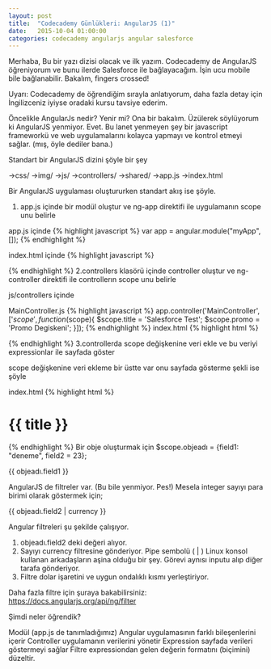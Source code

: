 ```yaml
---
layout: post
title:  "Codecademy Günlükleri: AngularJS (1)"
date:   2015-10-04 01:00:00
categories: codecademy angularjs angular salesforce
---
```

Merhaba,
Bu bir yazı dizisi olacak ve ilk yazım. Codecademy de AngularJS öğreniyorum ve bunu ilerde Salesforce ile bağlayacağım. İşin ucu mobile bile bağlanabilir. Bakalım, fingers crossed! 

Uyarı: Codecademy de öğrendiğim sırayla anlatıyorum, daha fazla detay için İngilizceniz iyiyse oradaki kursu tavsiye ederim.

Öncelikle AngularJs nedir? Yenir mi? Ona bir bakalım. Üzülerek söylüyorum ki AngularJS yenmiyor. Evet. Bu lanet yenmeyen şey bir javascript frameworkü ve web uygulamalarını kolayca yapmayı ve kontrol etmeyi sağlar. (mış, öyle dediler bana.)

Standart bir AngularJS dizini şöyle bir şey

->css/
->img/
->js/
  ->controllers/
  ->shared/
  ->app.js
->index.html

Bir AngularJS uygulaması oluştururken standart akış ise şöyle.

1. app.js içinde bir modül oluştur ve ng-app direktifi ile uygulamanın scope unu belirle

app.js içinde 
{% highlight javascript %}
var app = angular.module("myApp", []);
{% endhighlight %}

index.html içinde
{% highlight javascript %}
<body ng-app="myApp"></body>
{% endhighlight %}
2.controllers klasörü içinde controller oluştur ve ng-controller direktifi ile controllerın scope unu belirle

js/controllers içinde

MainController.js
{% highlight javascript %}
app.controller('MainController', ['$scope', function($scope){
  $scope.title = 'Salesforce Test';
  $scope.promo = 'Promo Degiskeni';
}]);
{% endhighlight %}
index.html
{% highlight html %}
<div class="main" ng-controller="MainController">
</div> <!-- main -->
{% endhighlight %}
3.controllerda scope değişkenine veri ekle ve bu veriyi expressionlar ile sayfada göster

scope değişkenine veri ekleme bir üstte var onu sayfada gösterme şekli ise şöyle

index.html
{% highlight html %}
<h1>{{ title }}</h1> <!-- bu Salesforce Test  yazacak sayfaya--> 
{% endhighlight %}
Bir obje oluşturmak için $scope.objeadı = {field1: "deneme", field2 = 23};

{{ objeadı.field1 }} <!-- bu deneme yazısını gösteriyor -->

AngularJS de filtreler var. (Bu bile yenmiyor. Pes!) Mesela integer sayıyı para birimi olarak göstermek için;

{{ objeadı.field2 | currency }}

Angular filtreleri şu şekilde çalışıyor.

1. objeadı.field2 deki değeri alıyor.
2. Sayıyı currency filtresine gönderiyor. Pipe sembolü ( | ) Linux konsol kullanan arkadaşların aşina olduğu bir şey. Görevi aynısı inputu alıp diğer tarafa gönderiyor.
3. Filtre dolar işaretini ve uygun ondalıklı kısmı yerleştiriyor.

Daha fazla filtre için şuraya bakabilirsiniz: https://docs.angularjs.org/api/ng/filter

Şimdi neler öğrendik?

Modül (app.js de tanımladığımız) Angular uygulamasının farklı bileşenlerini içerir
Controller uygulamanın verilerini yönetir
Expression sayfada verileri göstermeyi sağlar
Filtre expressiondan gelen değerin formatını (biçimini) düzeltir.